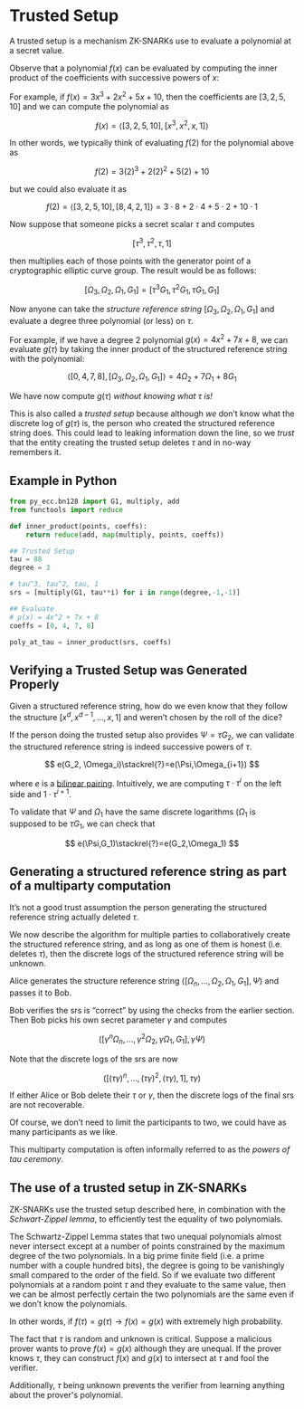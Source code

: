 # Trusted Setup
A trusted setup is a mechanism ZK-SNARKs use to evaluate a polynomial at a secret value.

Observe that a polynomial $f(x)$ can be evaluated by computing the inner product of the coefficients with successive powers of $x$:

For example, if $f(x)=3x^3+2x^2+5x+10$, then the coefficients are $[3,2,5,10]$ and we can compute the polynomial as

$$
f(x)=\langle[3,2,5,10],[x^3,x^2,x, 1]\rangle
$$

In other words, we typically think of evaluating $f(2)$ for the polynomial above as

$$
f(2)=3(2)^3+2(2)^2+5(2)+10
$$

but we could also evaluate it as

$$
f(2)=\langle[3,2,5,10],[8,4,2,1]\rangle = 3\cdot8+2\cdot4+5
\cdot2+10\cdot1
$$

Now suppose that someone picks a secret scalar $\tau$ and computes

$$
[\tau^3,\tau^2,\tau,1]
$$

then multiplies each of those points with the generator point of a cryptographic elliptic curve group. The result would be as follows:

$$
[\Omega_3, \Omega_2, \Omega_1, G_1]=[\tau^3G_1,\tau^2G_1,\tau G_1,G_1]
$$

Now anyone can take the *structure reference string* $[\Omega_3, \Omega_2, \Omega_1, G_1]$ and evaluate a degree three polynomial (or less) on $\tau$.

For example, if we have a degree 2 polynomial $g(x)=4x^2+7x+8$, we can evaluate $g(\tau)$ by taking the inner product of the structured reference string with the polynomial:

$$
\langle[0,4,7,8],[\Omega_3, \Omega_2, \Omega_1, G_1]\rangle=4\Omega_2+7\Omega_1+8G_1
$$

We have now compute $g(\tau)$ *without knowing what $\tau$ is!*

This is also called a *trusted setup* because although *we* don’t know what the discrete log of $g(\tau)$ is, the person who created the structured reference string does. This could lead to leaking information down the line, so we *trust* that the entity creating the trusted setup deletes $\tau$ and in no-way remembers it.

## Example in Python

```python
from py_ecc.bn128 import G1, multiply, add
from functools import reduce

def inner_product(points, coeffs):
    return reduce(add, map(multiply, points, coeffs))

## Trusted Setup
tau = 88
degree = 3

# tau^3, tau^2, tau, 1
srs = [multiply(G1, tau**i) for i in range(degree,-1,-1)]

## Evaluate
# p(x) = 4x^2 + 7x + 8
coeffs = [0, 4, 7, 8]

poly_at_tau = inner_product(srs, coeffs)
```

## Verifying a Trusted Setup was Generated Properly

Given a structured reference string, how do we even know that they follow the structure $[x^d, x^{d-1},\dots,x,1]$ and weren’t chosen by the roll of the dice?

If the person doing the trusted setup also provides $\Psi=\tau G_2$, we can validate the structured reference string is indeed successive powers of  $\tau$.

$$
e(G_2, \Omega_i)\stackrel{?}=e(\Psi,\Omega_{i+1})
$$

where $e$ is a [bilinear pairing](https://www.rareskills.io/post/bilinear-pairing). Intuitively, we are computing $\tau\cdot\tau^i$ on the left side and $1\cdot\tau^{i+1}$.

To validate that $\Psi$ and $\Omega_1$ have the same discrete logarithms ($\Omega_1$ is supposed to be $\tau G_1$, we can check that

$$
e(\Psi,G_1)\stackrel{?}=e(G_2,\Omega_1)
$$

## Generating a structured reference string as part of a multiparty computation

It’s not a good trust assumption the person generating the structured reference string actually deleted $\tau$.

We now describe the algorithm for multiple parties to collaboratively create the structured reference string, and as long as one of them is honest (i.e. deletes $\tau$), then the discrete logs of the structured reference string will be unknown.

Alice generates the structure reference string $([\Omega_n,...,\Omega_2,\Omega_1, G_1],\Psi)$ and passes it to Bob.

Bob verifies the srs is “correct” by using the checks from the earlier section. Then Bob picks his own secret parameter $\gamma$ and computes

$$
([\gamma^n\Omega_n,...,\gamma^2\Omega_2,\gamma\Omega_1,G_1],\gamma\Psi)
$$

Note that the discrete logs of the srs are now

$$
([(\tau\gamma)^n,...,(\tau\gamma)^2,(\tau\gamma),1],\tau\gamma)
$$

If either Alice or Bob delete their $\tau$ or $\gamma$, then the discrete logs of the final srs are not recoverable.

Of course, we don’t need to limit the participants to two, we could have as many participants as we like.

This multiparty computation is often informally referred to as the *powers of tau ceremony*.

## The use of a trusted setup in ZK-SNARKs
ZK-SNARKs use the trusted setup described here, in combination with the *Schwart-Zippel lemma*, to efficiently test the equality of two polynomials.

The Schwartz-Zippel Lemma states that two unequal polynomials almost never intersect except at a number of points constrained by the maximum degree of the two polynomials. In a big prime finite field (i.e. a prime number with a couple hundred bits), the degree is going to be vanishingly small compared to the order of the field. So if we evaluate two different polynomials at a random point $\tau$ and they evaluate to the same value, then we can be almost perfectly certain the two polynomials are the same even if we don’t know the polynomials.

In other words, if $f(\tau)=g(\tau) \rightarrow f(x) = g(x)$ with extremely high probability.

The fact that $\tau$ is random and unknown is critical. Suppose a malicious prover wants to prove $f(x)=g(x)$ although they are unequal. If the prover knows $\tau$, they can construct $f(x)$ and $g(x)$ to intersect at $\tau$ and fool the verifier.

Additionally, $\tau$ being unknown prevents the verifier from learning anything about the prover's polynomial.